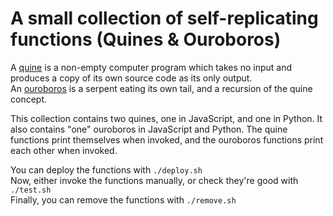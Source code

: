 # A small collection of self-replicating functions (Quines & Ouroboros)

A [quine](https://en.wikipedia.org/wiki/Quine_(computing)) is a non-empty computer program which takes no input and produces a copy of its own source code as its only output.  
An [ouroboros](https://en.wikipedia.org/wiki/Ouroboros) is a serpent eating its own tail, and a recursion of the quine concept.

This collection contains two quines, one in JavaScript, and one in Python. It also contains "one" ouroboros in JavaScript and Python.
The quine functions print themselves when invoked, and the ouroboros functions print each other when invoked.

You can deploy the functions with `./deploy.sh`  
Now, either invoke the functions manually, or check they're good with `./test.sh`  
Finally, you can remove the functions with `./remove.sh`

